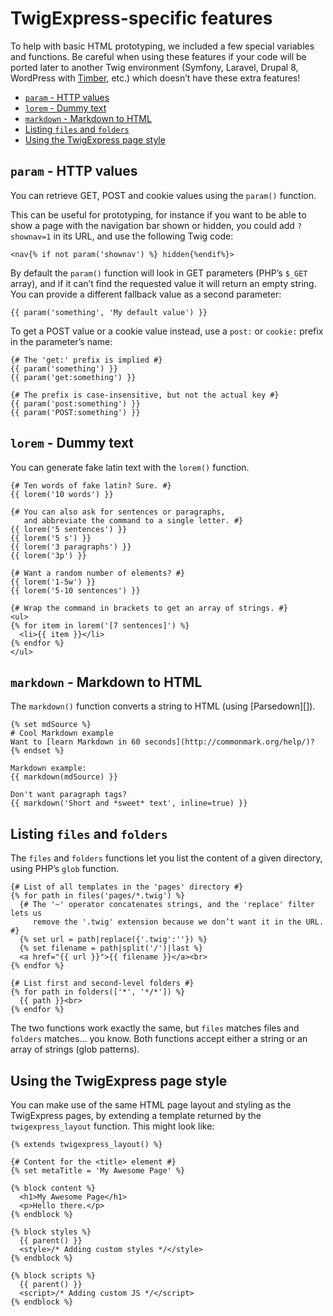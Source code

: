 TwigExpress-specific features
=============================

To help with basic HTML prototyping, we included a few special variables and functions. Be careful when using these features if your code will be ported later to another Twig environment (Symfony, Laravel, Drupal 8, WordPress with [Timber](http://upstatement.com/timber/), etc.) which doesn’t have these extra features!

- [`param` - HTTP values](#param-http-values)
- [`lorem` - Dummy text](#lorem-dummy-text)
- [`markdown` - Markdown to HTML](#markdown-markdown-to-html)
- [Listing `files` and `folders`](#listing-files-and-folders)
- [Using the TwigExpress page style](#using-the-twigexpress-page-style)


`param` - HTTP values
---------------------

You can retrieve GET, POST and cookie values using the `param()` function.

This can be useful for prototyping, for instance if you want to be able to show a page with the navigation bar shown or hidden, you could add `?shownav=1` in its URL, and use the following Twig code:

```twig
<nav{% if not param('shownav') %} hidden{%endif%}>
```

By default the `param()` function will look in GET parameters (PHP’s `$_GET` array), and if it can’t find the requested value it will return an empty string. You can provide a different fallback value as a second parameter:

```twig
{{ param('something', 'My default value') }}
```

To get a POST value or a cookie value instead, use a `post:` or `cookie:` prefix in the parameter’s name:

```twig
{# The 'get:' prefix is implied #}
{{ param('something') }}
{{ param('get:something') }}

{# The prefix is case-insensitive, but not the actual key #}
{{ param('post:something') }}
{{ param('POST:something') }}
```


`lorem` - Dummy text
--------------------

You can generate fake latin text with the `lorem()` function.

```twig
{# Ten words of fake latin? Sure. #}
{{ lorem('10 words') }}

{# You can also ask for sentences or paragraphs,
   and abbreviate the command to a single letter. #}
{{ lorem('5 sentences') }}
{{ lorem('5 s') }}
{{ lorem('3 paragraphs') }}
{{ lorem('3p') }}

{# Want a random number of elements? #}
{{ lorem('1-5w') }}
{{ lorem('5-10 sentences') }}

{# Wrap the command in brackets to get an array of strings. #}
<ul>
{% for item in lorem('[7 sentences]') %}
  <li>{{ item }}</li>
{% endfor %}
</ul>
```


`markdown` - Markdown to HTML
-----------------------------

The `markdown()` function converts a string to HTML (using [Parsedown][]).

```twig
{% set mdSource %}
# Cool Markdown example
Want to [learn Markdown in 60 seconds](http://commonmark.org/help/)?
{% endset %}

Markdown example:
{{ markdown(mdSource) }}

Don't want paragraph tags?
{{ markdown('Short and *sweet* text', inline=true) }}
```

Listing `files` and `folders`
-----------------------------

The `files` and `folders` functions let you list the content of a given directory, using PHP’s `glob` function.

```twig
{# List of all templates in the 'pages' directory #}
{% for path in files('pages/*.twig') %}
  {# The '~' operator concatenates strings, and the 'replace' filter lets us
     remove the '.twig' extension because we don’t want it in the URL. #}
  {% set url = path|replace({'.twig':''}) %}
  {% set filename = path|split('/')|last %}
  <a href="{{ url }}">{{ filename }}</a><br>
{% endfor %}

{# List first and second-level folders #}
{% for path in folders(['*', '*/*']) %}
  {{ path }}<br>
{% endfor %}
```

The two functions work exactly the same, but `files` matches files and `folders` matches… you know. Both functions accept either a string or an array of strings (glob patterns).


Using the TwigExpress page style
--------------------------------

You can make use of the same HTML page layout and styling as the TwigExpress pages, by extending a template returned by the `twigexpress_layout` function. This might look like:

```twig
{% extends twigexpress_layout() %}

{# Content for the <title> element #}
{% set metaTitle = 'My Awesome Page' %}

{% block content %}
  <h1>My Awesome Page</h1>
  <p>Hello there.</p>
{% endblock %}

{% block styles %}
  {{ parent() }}
  <style>/* Adding custom styles */</style>
{% endblock %}

{% block scripts %}
  {{ parent() }}
  <script>/* Adding custom JS */</script>
{% endblock %}
```
